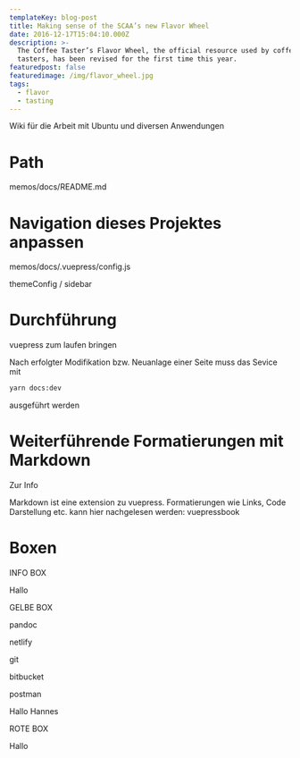 ```yaml
---
templateKey: blog-post
title: Making sense of the SCAA’s new Flavor Wheel
date: 2016-12-17T15:04:10.000Z
description: >-
  The Coffee Taster’s Flavor Wheel, the official resource used by coffee
  tasters, has been revised for the first time this year.
featuredpost: false
featuredimage: /img/flavor_wheel.jpg
tags:
  - flavor
  - tasting
---
```

Wiki für die Arbeit mit Ubuntu und diversen Anwendungen

# Path

memos/docs/README.md



# Navigation dieses Projektes anpassen

memos/docs/.vuepress/config.js



themeConfig / sidebar

# Durchführung

vuepress zum laufen bringen



Nach erfolgter Modifikation bzw. Neuanlage einer Seite muss das Sevice mit



```bash
yarn docs:dev
```


ausgeführt werden



# Weiterführende Formatierungen mit Markdown

Zur Info



Markdown ist eine extension zu vuepress. Formatierungen wie Links, Code Darstellung etc. kann hier nachgelesen werden: vuepressbook



# Boxen

INFO BOX



Hallo



GELBE BOX



pandoc

netlify

git

bitbucket

postman

Hallo Hannes



ROTE BOX



Hallo
